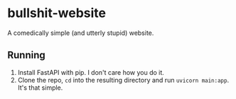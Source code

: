 # bullshit-website
 A comedically simple (and utterly stupid) website.

## Running
1. Install FastAPI with pip. I don't care how you do it.
2. Clone the repo, ``cd`` into the resulting directory and run ``uvicorn main:app``. It's that simple.